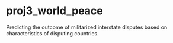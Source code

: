 # proj3_world_peace
Predicting the outcome of militarized interstate disputes based on characteristics of disputing countries.
